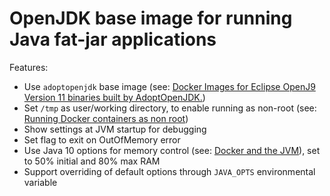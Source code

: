 OpenJDK base image for running Java fat-jar applications
========================================================

Features:
- Use `adoptopenjdk` base image (see: [Docker Images for Eclipse OpenJ9 Version 11 binaries built by AdoptOpenJDK.](https://hub.docker.com/r/adoptopenjdk/openjdk11-openj9))
- Set `/tmp` as user/working directory, to enable running as non-root (see: [Running Docker containers as non root](https://blog.csanchez.org/2017/01/31/running-docker-containers-as-non-root/))
- Show settings at JVM startup for debugging
- Set flag to exit on OutOfMemory error
- Use Java 10 options for memory control (see: [Docker and the JVM](https://www.javaadvent.com/2018/12/docker-and-the-jvm.html)), set to 50% initial and 80% max RAM
- Support overriding of default options through `JAVA_OPTS` environmental variable
